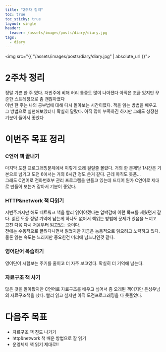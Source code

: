 ```yaml
---
title: "2주차 정리"
toc: true
toc_sticky: true
layout: single
header:
  teaser: /assets/images/posts/diary/diary.jpg
tags:
  - diary 
---
```


<img src="{{ "/assets/images/posts/diary/diary.jpg" | absolute_url }}">
# 2주차 정리
정말 기쁜 한 주 였다. 저번주에 비해 허리 통증도 많이 나아졌다 아직은 조금 있지만 꾸준한 스트레칭으로 좀 괜찮아졌다 <br> 이번 한 주는 나의 공부법에 대해 다시 돌아보는 시간이였다. 책을 읽는 방법을 배우고 그 방법으로 실현해보았더니 확실히 달랐다. 아직 많이 부족하긴 하지만 그래도 성장한 기분이 들어서 좋았다
# 이번주 목표 정리
### C언어 책 끝내기
 마지막 도전 프로그래밍문제에서 이렇게 오래 걸릴줄 몰랐다. 거의 한 문제당 1시간은 기본으로 넘기고 도전 6에서는 거의 6시간 정도 쓴거 같다. 근데 아직도 못품... <br> 그래도 C언어로 전화번호부 관리 프로그램을 만들고 있는데 드디어 뭔가 C언어로 제대로 만들어 보는거 같아서 기분이 좋았다.
### HTTP&network 책 다읽기
 저번주까지만 해도 네트워크 책을 빨리 읽어야겠다는 압박감에 이런 목표를 세웠던거 같다. 읽던 도중 정말 기억에 남는게 하나도 없어서 책읽는 방법에 문제가 있음을 느끼고 고친 다음 다시 처음부터 읽고있는 중이다. <br> 전에는 수동적으로 끌려다니면서 읽었지만 지금은 능동적으로 읽으려고 노력하고 있다. 물론 읽는 속도는 느리지만 중요한건 머리에 남느냐인것 같다. 
### 영어단어 복습하기
 영어단어 시험보는 주기를 줄이고 더 자주 보고있다. 확실히 더 기억에 남는다. 
### 자료구조 책 사기
 많은 것을 알아봤지만 C언어로 자료구조를 배우고 싶어서 좀 오래된 책이지만 윤성우님의 자료구조책을 샀다. 빨리 읽고 싶지만 아직 도전프로그래밍을 다 못풀었다.
# 다음주 목표
 - 자료구조 책 진도 나가기
 - http&network 책 배운 방법으로 잘 읽기
 - 운영체제 책 읽기 제대로!!
